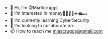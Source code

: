 - 👋 Hi, I’m @MiaScruggs
- 👀 I’m interested in money🍔🧘🏾‍♀️✈️🛳️💵
- 🌱 I’m currently learning CyberSecurity
- 💞️ I’m looking to collaborate on ...
- 📫 How to reach me miascruggs@gmail.com

<!---
MiaScruggs/MiaScruggs is a ✨ special ✨ repository because its `README.md` (this file) appears on your GitHub profile.
You can click the Preview link to take a look at your changes.
--->
